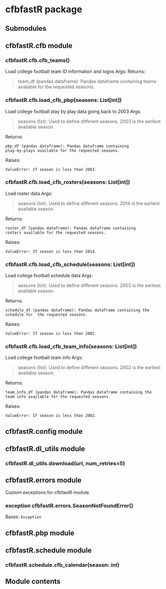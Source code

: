 # cfbfastR package

## Submodules

## cfbfastR.cfb module


### cfbfastR.cfb.cfb_teams()
Load college football team ID information and logos
Args:
Returns:

> team_df (pandas dataframe): Pandas dataframe containing
> teams available for the requested seasons.


### cfbfastR.cfb.load_cfb_pbp(seasons: List[int])
Load college football play by play data going back to 2003
Args:

> seasons (list): Used to define different seasons. 2003 is the earliest available season.

Returns:

    pbp_df (pandas dataframe): Pandas dataframe containing
    play-by-plays available for the requested seasons.

Raises:

    ValueError: If season is less than 2003.


### cfbfastR.cfb.load_cfb_rosters(seasons: List[int])
Load roster data
Args:

> seasons (list): Used to define different seasons. 2014 is the earliest available season.

Returns:

    roster_df (pandas dataframe): Pandas dataframe containing
    rosters available for the requested seasons.

Raises:

    ValueError: If season is less than 2014.


### cfbfastR.cfb.load_cfb_schedule(seasons: List[int])
Load college football schedule data
Args:

> seasons (list): Used to define different seasons. 2002 is the earliest available season.

Returns:

    schedule_df (pandas dataframe): Pandas dataframe containing the
    schedule for  the requested seasons.

Raises:

    ValueError: If season is less than 2002.


### cfbfastR.cfb.load_cfb_team_info(seasons: List[int])
Load college football team info
Args:

> seasons (list): Used to define different seasons. 2002 is the earliest available season.

Returns:

    team_info_df (pandas dataframe): Pandas dataframe containing the
    team info available for the requested seasons.

Raises:

    ValueError: If season is less than 2002.

## cfbfastR.config module

## cfbfastR.dl_utils module


### cfbfastR.dl_utils.download(url, num_retries=5)
## cfbfastR.errors module

Custom exceptions for cfbfastR module


### exception cfbfastR.errors.SeasonNotFoundError()
Bases: `Exception`

## cfbfastR.pbp module

## cfbfastR.schedule module


### cfbfastR.schedule.cfb_calendar(season: int)
## Module contents
